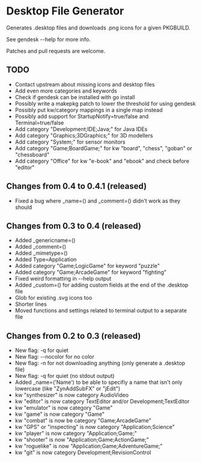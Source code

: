 Desktop File Generator
======================

Generates .desktop files and downloads .png icons for a given PKGBUILD.

See gendesk --help for more info.

Patches and pull requests are welcome.


TODO
----
* Contact upstream about missing icons and desktop files
* Add even more categories and keywords
* Check if gendesk can be installed with go install
* Possibly write a makepkg patch to lower the threshold for using gendesk
* Possibly put kw/category mappings in a single map instead
* Possibly add support for StartupNotify=true/false and Terminal=true/false
* Add category "Development;IDE;Java;" for Java IDEs
* Add category "Graphics;3DGraphics;" for 3D modellers
* Add category "System;" for sensor monitors
* Add category "Game;BoardGame;" for kw "board", "chess", "goban" or "chessboard"
* Add category "Office" for kw "e-book" and "ebook" and check before "editor"

Changes from 0.4 to 0.4.1 (released)
------------------------------------
* Fixed a bug where \_name=() and \_comment=() didn't work as they should


Changes from 0.3 to 0.4 (released)
----------------------------------
* Added \_genericname=()
* Added \_comment=()
* Added \_mimetype=()
* Added Type=Application
* Added category "Game;LogicGame" for keyword "puzzle"
* Added category "Game;ArcadeGame" for keyword "fighting"
* Fixed weird formatting in --help output
* Added \_custom=() for adding custom fields at the end of the .desktop file
* Glob for existing .svg icons too
* Shorter lines
* Moved functions and settings related to terminal output to a separate file


Changes from 0.2 to 0.3 (released)
----------------------------------
* New flag: -q for quiet
* New flag: --nocolor for no color
* New flag: -n for not downloading anything (only generate a .desktop file)
* New flag: -q for quiet (no stdout output)
* Added \_name=('Name') to be able to specifiy a name that isn't only lowercase (like "ZynAddSubFX" or "jEdit")
* kw "synthesizer" is now category AudioVideo
* kw "editor" is now category TextEditor and/or Development;TextEditor
* kw "emulator" is now category "Game"
* kw "game" is now category "Game"
* kw "combat" is now be category "Game;ArcadeGame"
* kw "GPS" or "inspecting" is now category "Application;Science"
* kw "player" is now category "Application;Game;"
* kw "shooter" is now "Application;Game;ActionGame;"
* kw "roguelike" is now "Application;Game;AdventureGame;"
* kw "git" is now category Development;RevisionControl


